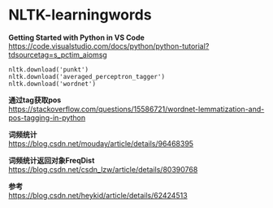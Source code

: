 # NLTK-learningwords

**Getting Started with Python in VS Code**  
https://code.visualstudio.com/docs/python/python-tutorial?tdsourcetag=s_pctim_aiomsg


```
nltk.download('punkt')
nltk.download('averaged_perceptron_tagger')
nltk.download('wordnet')
```  

**通过tag获取pos**  
https://stackoverflow.com/questions/15586721/wordnet-lemmatization-and-pos-tagging-in-python  

**词频统计**  
https://blog.csdn.net/mouday/article/details/96468395  

**词频统计返回对象FreqDist**  
https://blog.csdn.net/csdn_lzw/article/details/80390768  

**参考**  
https://blog.csdn.net/heykid/article/details/62424513
